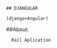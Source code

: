                                                                                       ## DJANGULAR
                                                                                   (django+Angular)
                                                                                   
                                                                                   
                                                                                  
##About:
    
      Rail Aplication 
                                                                                    
                                                                                    
                                                                                    
                                                                                    
                                                                                    
                                                                                    
                                                                                    
                                                                                    
                                                                                    
                                                                                    
                                                                                    
                                                                                    
                                                                                    
                                                                        
                                                                                      
